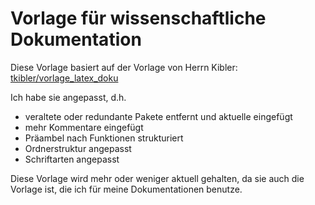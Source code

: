 # Vorlage für wissenschaftliche Dokumentation

Diese Vorlage basiert auf der Vorlage von Herrn Kibler: [tkibler/vorlage_latex_doku](https://github.com/tkibler/vorlage_latex_doku.git)

Ich habe sie angepasst, d.h.

- veraltete oder redundante Pakete entfernt und aktuelle eingefügt
- mehr Kommentare eingefügt
- Präambel nach Funktionen strukturiert
- Ordnerstruktur angepasst
- Schriftarten angepasst

Diese Vorlage wird mehr oder weniger aktuell gehalten, da sie auch die Vorlage ist, die ich für meine Dokumentationen benutze.
